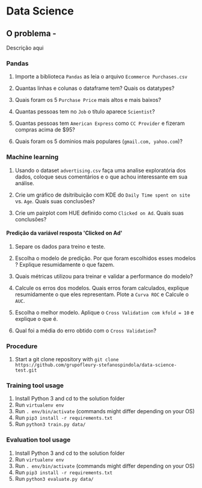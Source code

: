# Data Science

## O problema - 

Descrição aqui   

### Pandas

1. Importe a biblioteca ```Pandas``` as leia o arquivo ```Ecommerce Purchases.csv```

1. Quantas linhas e colunas o dataframe tem? Quais os datatypes?

1. Quais foram os 5 ```Purchase Price``` mais altos e mais baixos?

1. Quantas pessoas tem no ```Job``` o título aparece ```Scientist```?

1. Quantas pessoas tem ```American Express``` como ```CC Provider``` e fizeram compras acima de $95?

1. Quais foram os 5 dominios mais populares (```gmail.com, yahoo.com```)?

### Machine learning

1. Usando o dataset ```advertising.csv``` faça uma analise exploratória dos dados, coloque seus comentários e o que achou interessante em sua análise.

1. Crie um gráfico de dsitribuição com KDE do  ```Daily Time spent on site``` vs. ```Age```. Quais suas conclusões?

1. Crie um pairplot com HUE definido como ```Clicked on Ad```. Quais suas conclusões?

#### Predição da variável resposta 'Clicked on Ad'

1. Separe os dados para treino e teste.

1. Escolha o modelo de predição. Por que foram escolhidos esses modelos ? Explique resumidamente o que fazem.

1. Quais métricas utilizou para treinar e validar a performance do modelo?

1. Calcule os erros dos modelos. Quais erros foram calculados, explique resumidamente o que eles representam. Plote a ```Curva ROC``` e Calcule o ```AUC```.

1. Escolha o melhor modelo. Aplique o ```Cross Validation com kfold = 10``` e explique o que é.

1. Qual foi a média do erro obtido com o ```Cross Validation```?

### Procedure

1. Start a git clone repository with ```git clone https://github.com/grupofleury-stefanospindola/data-science-test.git```

### Training tool usage

1. Install Python 3 and cd to the solution folder
1. Run ```virtualenv env```
1. Run ```. env/bin/activate``` (commands might differ depending on your OS)
1. Run ```pip3 install -r requirements.txt```
1. Run ```python3 train.py data/```

### Evaluation tool usage

1. Install Python 3 and cd to the solution folder
1. Run ```virtualenv env```
1. Run ```. env/bin/activate``` (commands might differ depending on your OS)
1. Run ```pip3 install -r requirements.txt```
1. Run ```python3 evaluate.py data/```